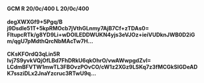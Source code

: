 #### GCM R 20/0c/400 L 20/0c/400
**degXWXGf9+5Pgq/B**<br/>**j9Dsdle51T+5kpRMOcb7jVthGLnmy7AjB7Cf+zTDAs0=**<br/>**FItupcRTk/g8YD9Li+wDOlLEDDWUKN4yjs3eVJOz+ieiVUDknJWB0D2iGm/qgU7pMdthQrcNbMAcTw7H...**<br/><br/>
**CKsKFOrdQ3qLin5R**<br/>**Ivj7S9yvkVQjOfLBd7FhDRkU6qkOhrO/vwAWwpgdZvI=**<br/>**LCdmBFVTW1mwTL3FBOvzPOvCO/cW1z2XGz9LSKq7z3fMCGkSIGDeADK7ssziDLx2JnaYzcruc3RTwU9q...**
